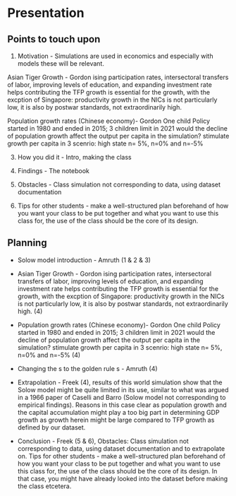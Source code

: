 # Presentation
## Points to touch upon
1. Motivation - Simulations are used in economics and especially with models these will be relevant.

Asian Tiger Growth - Gordon
ising participation rates,
 intersectoral transfers of labor, improving levels of education, and
 expanding investment rate helps contributing the 
 TFP growth is essential for the growth, with the excption of Singapore: productivity growth in the NICs is not particularly low, it is also by postwar standards, not extraordinarily high.

Population growth rates (Chinese economy)- Gordon
One child Policy started in 1980 and ended in 2015; 3 children limit in 2021
would the decline of population growth affect the output per capita in the simulation?
stimulate growth per capita in 3 scenrio: high state n= 5%, n=0% and n=-5%


3. How you did it - Intro, making the class

4. Findings - The notebook

5. Obstacles - Class simulation not corresponding to data, using dataset documentation

6. Tips for other students - make a well-structured plan beforehand of how you want your class to be put together and what you want to use this class for, the use of the class should be the core of its design.

## Planning
- Solow model introduction - Amruth (1 & 2 & 3)

- Asian Tiger Growth - Gordon ising participation rates, intersectoral transfers of labor, improving levels of education, and expanding investment rate helps contributing the TFP growth is essential for the growth, with the excption of Singapore: productivity growth in the NICs is not particularly low, it is also by postwar standards, not extraordinarily high. (4)

- Population growth rates (Chinese economy)- Gordon One child Policy started in 1980 and ended in 2015; 3 children limit in 2021 would the decline of population growth affect the output per capita in the simulation? stimulate growth per capita in 3 scenrio: high state n= 5%, n=0% and n=-5% (4)

- Changing the s to the golden rule s - Amruth (4)

- Extrapolation - Freek (4), results of this world simulation show that the Solow model might be quite limited in its use, similar to what was argued in a 1966 paper of Caselli and Barro (Solow model not corresponding to empirical findings). Reasons in this case clear as population growth and the capital accumulation might play a too big part in determining GDP growth as growth herein might be large compared to TFP growth as defined by our dataset.

- Conclusion - Freek (5 & 6), Obstacles: Class simulation not corresponding to data, using dataset documentation and to extrapolate on. Tips for other students - make a well-structured plan beforehand of how you want your class to be put together and what you want to use this class for, the use of the class should be the core of its design. In that case, you might have already looked into the dataset before making the class etcetera.
